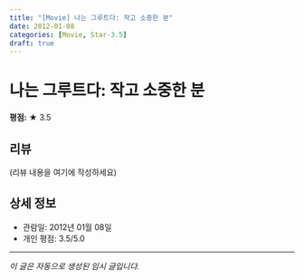 ```yaml
---
title: "[Movie] 나는 그루트다: 작고 소중한 분"
date: 2012-01-08
categories: [Movie, Star-3.5]
draft: true
---
```


# 나는 그루트다: 작고 소중한 분

**평점:** ★ 3.5

## 리뷰

(리뷰 내용을 여기에 작성하세요)

## 상세 정보

- 관람일: 2012년 01월 08일
- 개인 평점: 3.5/5.0

---

*이 글은 자동으로 생성된 임시 글입니다.*

